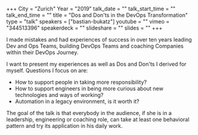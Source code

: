 +++
City = "Zurich"
Year = "2019"
talk_date = ""
talk_start_time = ""
talk_end_time = ""
title = "Dos and Don'ts in the DevOps Transformation"
type = "talk"
speakers = ["bastian-bukatz"]
youtube = ""
vimeo = "344513396"
speakerdeck = ""
slideshare = ""
slides = ""
+++

I made mistakes and had experiences of success in over ten years leading Dev and Ops
Teams, building DevOps Teams and coaching Companies within their DevOps Journey.

I want to present my experiences as well as Dos and Don&#39;ts I derived for myself.
Questions I focus on are:

- How to support people in taking more responsibility?
- How  to support engineers in being more curious about new technologies and ways of working?
- Automation in a legacy environment, is it worth it?

The goal of the talk is that everybody in the audience, if she is in a leadership,
engineering or coaching role, can take at least one behavioral pattern and try its
application in his daily work.
